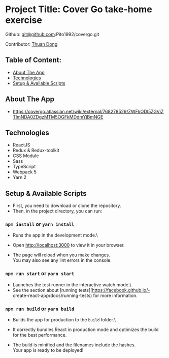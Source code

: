 # Project Title: Cover Go take-home exercise

Github: git@github.com:Pito1992/covergo.git

Contributor: [Thuan Dong](https://www.linkedin.com/in/dongtanthuan/)

## Table of Content:

- [About The App](#about-the-app)
- [Technologies](#technologies)
- [Setup & Available Scripts](#setup)

## About The App
- https://covergo.atlassian.net/wiki/external/768278529/ZWFkODI5ZGViZTlmNDA0ZDgzMTM5OGFkMDdmYjBmNGE

## Technologies
- ReactJS
- Redux & Redux-toolkit
- CSS Module
- Sass
- TypeScript
- Webpack 5
- Yarn 2

## Setup & Available Scripts
- First, you need to download or clone the repository.
- Then, in the project directory, you can run:

### `npm install` or `yarn install` 

- Runs the app in the development mode.\
- Open [http://localhost:3000](http://localhost:3000) to view it in your browser.

- The page will reload when you make changes.\
You may also see any lint errors in the console.

### `npm run start` or `yarn start`

- Launches the test runner in the interactive watch mode.\
- See the section about [running tests](https://facebook.github.io/- create-react-app/docs/running-tests) for more information.

### `npm run build` or `yarn build`

- Builds the app for production to the `build` folder.\
- It correctly bundles React in production mode and optimizes the build for the best performance.

- The build is minified and the filenames include the hashes.\
Your app is ready to be deployed!

